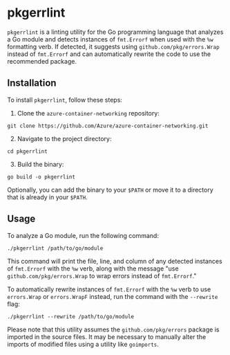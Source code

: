 # pkgerrlint

`pkgerrlint` is a linting utility for the Go programming language that analyzes
a Go module and detects instances of `fmt.Errorf` when used with the `%w`
formatting verb. If detected, it suggests using `github.com/pkg/errors.Wrap`
instead of `fmt.Errorf` and can automatically rewrite the code to use the
recommended package.

## Installation

To install `pkgerrlint`, follow these steps:

1. Clone the `azure-container-networking` repository:

```
git clone https://github.com/Azure/azure-container-networking.git
```

2. Navigate to the project directory:

```
cd pkgerrlint
```

3. Build the binary:

```
go build -o pkgerrlint
```

Optionally, you can add the binary to your `$PATH` or move it to a directory
that is already in your `$PATH`.

## Usage

To analyze a Go module, run the following command:

```
./pkgerrlint /path/to/go/module
```

This command will print the file, line, and column of any detected instances of
`fmt.Errorf` with the `%w` verb, along with the message "use
`github.com/pkg/errors.Wrap` to wrap errors instead of `fmt.Errorf`."

To automatically rewrite instances of `fmt.Errorf` with the `%w` verb to use
`errors.Wrap` or `errors.WrapF` instead, run the command with the `--rewrite`
flag:

```
./pkgerrlint --rewrite /path/to/go/module
```

Please note that this utility assumes the `github.com/pkg/errors` package is
imported in the source files. It may be necessary to manually alter the imports
of modified files using a utility like `goimports`.
